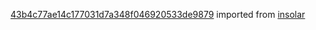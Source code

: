 [43b4c77ae14c177031d7a348f046920533de9879](https://github.com/insolar/insolar/commit/43b4c77ae14c177031d7a348f046920533de9879) imported from [insolar](https://github.com/insolar/insolar)
